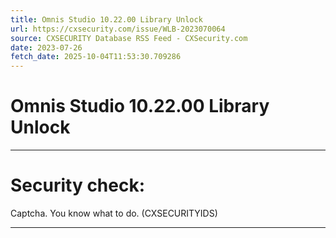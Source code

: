 ```yaml
---
title: Omnis Studio 10.22.00 Library Unlock
url: https://cxsecurity.com/issue/WLB-2023070064
source: CXSECURITY Database RSS Feed - CXSecurity.com
date: 2023-07-26
fetch_date: 2025-10-04T11:53:30.709286
---
```


# Omnis Studio 10.22.00 Library Unlock

---

# Security check:

Captcha. You know what to do. (CXSECURITYIDS)

---